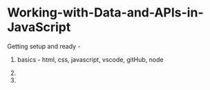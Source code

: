 # Working-with-Data-and-APIs-in-JavaScript

Getting setup and ready -

1. basics - html, css, javascript, vscode, gitHub, node

2.

3.
